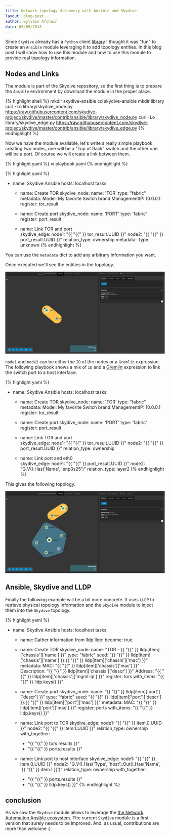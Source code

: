 ```yaml
---
title: Network topology discovery with Ansible and Skydive
layout: blog-post
author: Sylvain Afchain
date: 05/09/2018
---
```


Since `Skydive` already has a `Python` client [library](/documentation/api-python) I thought it was "fun" to create an `Ansible` module leveraging it to add topology entities. In this blog post I will show how to use this module and how to use this module to provide real topology information.

## Nodes and Links

The module is part of the Skydive repository, so the first thing is to prepare the `Ansible` environment by download the module in the proper place.

{% highlight shell %}
mkdir skydive-ansible
cd skydive-ansible
mkdir library
curl -Lo library/skydive_node.py https://raw.githubusercontent.com/skydive-project/skydive/master/contrib/ansible/library/skydive_node.py
curl -Lo library/skydive_edge.py https://raw.githubusercontent.com/skydive-project/skydive/master/contrib/ansible/library/skydive_edge.py
{% endhighlight %}

Now we have the module available, let's write a really simple playbook creating two nodes, one will be a "Top of Rack" switch
 and the other one will be a port. Of course we will create a link between them.

{% highlight yaml %}
vi playbook.yaml
{% endhighlight %}

{% highlight yaml %}
- name: Skydive Ansible
  hosts: localhost
  tasks:

    - name: Create TOR
      skydive_node:
        name: 'TOR'
        type: "fabric"
        metadata:
          Model: My favorite Switch brand
          ManagementIP: 10.0.0.1
      register: tor_result

    - name: Create port
      skydive_node:
        name: 'PORT'
        type: 'fabric'
      register: port_result
    
    - name: Link TOR and port  
      skydive_edge:
        node1: "{{ "{{" }} tor_result.UUID }}"
        node2: "{{ "{{" }} port_result.UUID }}"
        relation_type: ownership
        metadata:
          Type: unknown
{% endhighlight %}

You can use the `metadata` dict to add any arbitrary information you want.

Once executed we'll see the entities in the topology.

<p>
  <a href="/assets/images/blog/ansible-lib-1.png" data-lightbox="WebUI-1" data-title="Skydive WebUI">
    <img src="/assets/images/blog/ansible-lib-1.png"/>
  </a>
</p>

`node1` and `node2` can be either the `ID` of the nodes or a `Gremlin` expression.
The following playbook shows a mix of `ID` and a [Gremlin](/documentation/api-gremlin) expression to link the switch
port to a host interface. 

{% highlight yaml %}
- name: Skydive Ansible
  hosts: localhost
  tasks:

    - name: Create TOR
      skydive_node:
        name: 'TOR'
        type: "fabric"
        metadata:
          Model: My favorite Switch brand
          ManagementIP: 10.0.0.1
      register: tor_result

    - name: Create port
      skydive_node:
        name: 'PORT'
        type: 'fabric'
      register: port_result
    
    - name: Link TOR and port  
      skydive_edge:
        node1: "{{ "{{" }} tor_result.UUID }}"
        node2: "{{ "{{" }} port_result.UUID }}"
        relation_type: ownership

    - name: Link port and eth0  
      skydive_edge:
        node1: "{{ "{{" }} port_result.UUID }}"
        node2: "G.V().Has('Name', 'enp0s25')"
        relation_type: layer2
{% endhighlight %}

This gives the following topology.

<p>
  <a href="/assets/images/blog/ansible-lib-2.png" data-lightbox="WebUI-1" data-title="Skydive WebUI">
    <img src="/assets/images/blog/ansible-lib-2.png"/>
  </a>
</p>


## Ansible, Skydive and LLDP

Finally the following example will be a bit more concrete. It uses `LLDP` to retrieve physical topology information
and the `Skydive` module to inject them into the `Skydive` topology.

{% highlight yaml %}
- name: Skydive Ansible
  hosts: localhost
  tasks:

  - name: Gather information from lldp
    lldp:
    become: true

  - name: Create TOR
    skydive_node:
      name: "TOR - {{ "{{" }} lldp[item]['chassis']['name'] }}"
      type: "fabric"
      seed: "{{ "{{" }} lldp[item]['chassis']['name'] }}:{{ "{{" }} lldp[item]['chassis']['mac'] }}"
      metadata:
        MAC: "{{ "{{" }} lldp[item]['chassis']['mac'] }}"
        Description: "{{ "{{" }} lldp[item]['chassis']['descr'] }}"
        Address: "{{ "{{" }} lldp[item]['chassis']['mgmt-ip'] }}"
    register: tors
    with_items: "{{ "{{" }} lldp.keys() }}"

  - name: Create port
    skydive_node:
      name: "{{ "{{" }} lldp[item]['port']['descr'] }}"
      type: "fabric"
      seed: "{{ "{{" }} lldp[item]['port']['descr'] }}:{{ "{{" }} lldp[item]['port']['mac'] }}"
      metadata:
        MAC: "{{ "{{" }} lldp[item]['port']['mac'] }}"
    register: ports
    with_items: "{{ "{{" }} lldp.keys() }}"
    
  - name: Link port to TOR
    skydive_edge:
      node1: "{{ "{{" }} item.0.UUID }}"
      node2: "{{ "{{" }} item.1.UUID }}"
      relation_type: ownership
    with_together:
      - "{{ "{{" }} tors.results }}"
      - "{{ "{{" }} ports.results }}"

  - name: Link port to host interface
    skydive_edge:
      node1: "{{ "{{" }} item.0.UUID }}"
      node2: "G.V().Has('Type', 'host').Out().Has('Name', '{{ "{{" }} item.1 }}')"
      relation_type: ownership
    with_together:
      - "{{ "{{" }} ports.results }}"
      - "{{ "{{" }} lldp.keys() }}"
{% endhighlight %}

## conclusion

As we saw the `Skydive` module allows to leverage the 
[the Network Automation Ansible ecosystem](https://www.ansible.com/integrations/networks).
The current `Skydive` module is a first version that surely needs to be improved. And, as usual, contributions are more than welcome :)
